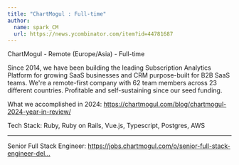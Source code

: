 ```yaml
---
title: "ChartMogul : Full-time"
author:
  name: spark_CM
  url: https://news.ycombinator.com/item?id=44781687
---
```

ChartMogul - Remote (Europe&#x2F;Asia) - Full-time

Since 2014, we have been building the leading Subscription Analytics Platform for growing SaaS businesses and CRM purpose-built for B2B SaaS teams. We&#x27;re a remote-first company with 62 team members across 23 different countries. Profitable and self-sustaining since our seed funding.

What we accomplished in 2024: <a href="https:&#x2F;&#x2F;chartmogul.com&#x2F;blog&#x2F;chartmogul-2024-year-in-review&#x2F;" rel="nofollow">https:&#x2F;&#x2F;chartmogul.com&#x2F;blog&#x2F;chartmogul-2024-year-in-review&#x2F;</a>

Tech Stack: Ruby, Ruby on Rails, Vue.js, Typescript, Postgres, AWS

---

Senior Full Stack Engineer: <a href="https:&#x2F;&#x2F;jobs.chartmogul.com&#x2F;o&#x2F;senior-full-stack-engineer-delta-team-2" rel="nofollow">https:&#x2F;&#x2F;jobs.chartmogul.com&#x2F;o&#x2F;senior-full-stack-engineer-del...</a>
<JobApplication />
